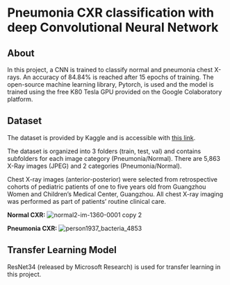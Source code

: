# Pneumonia CXR classification with deep Convolutional Neural Network
## About
In this project, a CNN is trained to classify normal and pneumonia chest X-rays. An accuracy of 84.84% is reached after 15 epochs of training. The open-source machine learning library, Pytorch, is used and the model is trained using the free K80 Tesla GPU provided on the Google Colaboratory platform.

## Dataset
The dataset is provided by Kaggle and is accessible with [this link](https://www.kaggle.com/paultimothymooney/chest-xray-pneumonia).

The dataset is organized into 3 folders (train, test, val) and contains subfolders for each image category (Pneumonia/Normal). There are 5,863 X-Ray images (JPEG) and 2 categories (Pneumonia/Normal).

Chest X-ray images (anterior-posterior) were selected from retrospective cohorts of pediatric patients of one to five years old from Guangzhou Women and Children’s Medical Center, Guangzhou. All chest X-ray imaging was performed as part of patients’ routine clinical care.

**Normal CXR:**
![normal2-im-1360-0001 copy 2](https://user-images.githubusercontent.com/44185972/50142754-d375f480-02e5-11e9-87a6-087e83c79f24.jpeg)

**Pneumonia CXR:**
![person1937_bacteria_4853](https://user-images.githubusercontent.com/44185972/50142898-294a9c80-02e6-11e9-99c6-d59b891d5b22.jpeg)






## Transfer Learning Model
ResNet34 (released by Microsoft Research) is used for transfer learning in this project. 
